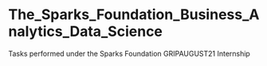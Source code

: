 # The_Sparks_Foundation_Business_Analytics_Data_Science
Tasks performed under the Sparks Foundation GRIPAUGUST21 Internship
